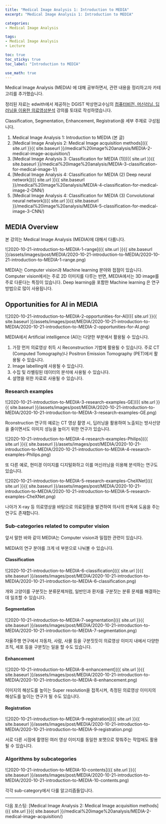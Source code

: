 ```yaml
---
title: "Medical Image Analysis 1: Introduction to MEDIA"
excerpt: "Medical Image Analysis 1: Introduction to MEDIA"

categories:
- Medical Image Analysis

tags:
- Medical Image Analysis
- Lecture

toc: true
toc_sticky: true
toc_label: "Introduction to MEDIA"

use_math: true
---
```


Medical Image Analysis (MEDIA) 에 대해 공부하면서, 관련 내용을 정리하고자 카테고리를 추가했습니다.

정리된 자료는 edwith에서 제공하는 DGIST 박상현교수님의 [컴퓨터비전, 머신러닝, 딥러닝을 이용한 의료영상분석](https://www.edwith.org/medical-20200327/home) 강의를 토대로 작성하였습니다.

Classification, Segmentation, Enhancement, Registration을 세부 주제로 구성됩니다.

1. Medical Image Analysis 1: Introduction to MEDIA (본 글)
2. [Medical Image Analysis 2: Medical Image acquisition methods]({{ site.url }}{{ site.baseurl }}/medical%20image%20analysis/MEDIA-2-medical-image-acquisition/)
3. [Medical Image Analysis 3: Classification for MEDIA (1)]({{ site.url }}{{ site.baseurl }}/medical%20image%20analysis/MEDIA-3-classification-for-medical-image-1/)
4. [Medical Image Analysis 4: Classification for MEDIA (2) Deep neural network]({{ site.url }}{{ site.baseurl }}/medical%20image%20analysis/MEDIA-4-classification-for-medical-image-2-DNN/)
5. [Medical Image Analysis 4: Classification for MEDIA (3) Convolutional neural network]({{ site.url }}{{ site.baseurl }}/medical%20image%20analysis/MEDIA-5-classification-for-medical-image-3-CNN/)

## MEDIA Overview

본 강의는 Medical Image Analysis (MEDIA)에 대해서 다룹니다.

![2020-10-21-introduction-to-MEDIA-1-range]({{ site.url }}{{ site.baseurl }}/assets/images/post/MEDIA/2020-10-21-introduction-to-MEDIA/2020-10-21-introduction-to-MEDIA-1-range.png)

MEDIA는 Computer vision과 Machine learning 분야와 접점이 있습니다. Computer vision에서는 주로 2D 이미지를 다루는 반면, MEDIA에서는 3D image를 주로 다룬다는 특징이 있습니다. Deep learning을 포함한 Machine learning 은 연구 방법으로 많이 사용됩니다.

## Opportunities for AI in MEDIA

![2020-10-21-introduction-to-MEDIA-2-opportunities-for-AI]({{ site.url }}{{ site.baseurl }}/assets/images/post/MEDIA/2020-10-21-introduction-to-MEDIA/2020-10-21-introduction-to-MEDIA-2-opportunities-for-AI.png)

MEDIA에서 Artificial intelligence (AI)는 다양한 부분에서 활용될 수 있습니다.

1. 가장 먼저 의료영상 취득 시 Reconstruction 기법에 활용될 수 있습니다. 주로 CT (Computed Tomography)나 Positron Emission Tomography (PET)에서 활용될 수 있습니다.
2. Image labelling에 사용될 수 있습니다.
3. 수집 및 라벨링된 데이터의 분석에 사용될 수 있습니다.
4. 설명을 위한 자료로 사용될 수 있습니다.


### Research examples

![2020-10-21-introduction-to-MEDIA-3-research-examples-GE]({{ site.url }}{{ site.baseurl }}/assets/images/post/MEDIA/2020-10-21-introduction-to-MEDIA/2020-10-21-introduction-to-MEDIA-3-research-examples-GE.png)

Rconstruction 연구의 예로는 CT 영상 촬영 시, 딥러닝을 활용하여 노출되는 방사선양을 줄이면서도 이미지 성능을 높이기 위한 연구가 있습니다.

![2020-10-21-introduction-to-MEDIA-4-research-examples-Philips]({{ site.url }}{{ site.baseurl }}/assets/images/post/MEDIA/2020-10-21-introduction-to-MEDIA/2020-10-21-introduction-to-MEDIA-4-research-examples-Philips.png)

또 다른 예로, 현미경 이미지를 디지털화하고 이를 머신러닝을 이용해 분석하는 연구도 있습니다.

![2020-10-21-introduction-to-MEDIA-5-research-examples-CheXNet]({{ site.url }}{{ site.baseurl }}/assets/images/post/MEDIA/2020-10-21-introduction-to-MEDIA/2020-10-21-introduction-to-MEDIA-5-research-examples-CheXNet.png)

나아가 X-ray 등 의료영상을 바탕으로 의료질환을 발견하여 의사의 판독에 도움을 주는 연구도 존재합니다.

### Sub-categories related to computer vision

앞서 말한 바와 같이 MEDIA는 Computer vision과 밀접한 관련이 있습니다.

MEDIA의 연구 분야를 크게 네 부분으로 나눠볼 수 있습니다.

#### Classification

![2020-10-21-introduction-to-MEDIA-6-classification]({{ site.url }}{{ site.baseurl }}/assets/images/post/MEDIA/2020-10-21-introduction-to-MEDIA/2020-10-21-introduction-to-MEDIA-6-classification.png)

개와 고양이를 구분짓는 분류문제처럼, 일반인과 환자를 구분짓는 분류 문제를 해결하는데 일조할 수 있습니다.

#### Segmentation

![2020-10-21-introduction-to-MEDIA-7-segmentation]({{ site.url }}{{ site.baseurl }}/assets/images/post/MEDIA/2020-10-21-introduction-to-MEDIA/2020-10-21-introduction-to-MEDIA-7-segmentation.png)

자율주행 연구에서 자동차, 사람, 사물 등을 구분짓듯이 의료영상 이미지 내에서 다양한 조직, 세포 등을 구분짓는 일을 할 수도 있습니다.

#### Enhancement

![2020-10-21-introduction-to-MEDIA-8-enhancement]({{ site.url }}{{ site.baseurl }}/assets/images/post/MEDIA/2020-10-21-introduction-to-MEDIA/2020-10-21-introduction-to-MEDIA-8-enhancement.png)

이미지의 해상도를 높이는 Super resolution을 접목시켜, 측정된 의료영상 이미지의 해상도를 높이는 연구가 될 수도 있습니다.

#### Registration

![2020-10-21-introduction-to-MEDIA-9-registration]({{ site.url }}{{ site.baseurl }}/assets/images/post/MEDIA/2020-10-21-introduction-to-MEDIA/2020-10-21-introduction-to-MEDIA-9-registration.png)

서로 다른 시점에 촬영된 여러 영상 이미지를 동일한 포맷으로 맞춰주는 작업에도 활용될 수 있습니다.

### Algorithms by subcategories

![2020-10-21-introduction-to-MEDIA-10-contents]({{ site.url }}{{ site.baseurl }}/assets/images/post/MEDIA/2020-10-21-introduction-to-MEDIA/2020-10-21-introduction-to-MEDIA-10-contents.png)

각각 sub-category에서 다룰 알고리즘들입니다.

---

다음 포스팅: [Medical Image Analysis 2: Medical Image acquisition methods]({{ site.url }}{{ site.baseurl }}/medical%20image%20analysis/MEDIA-2-medical-image-acquisition/)